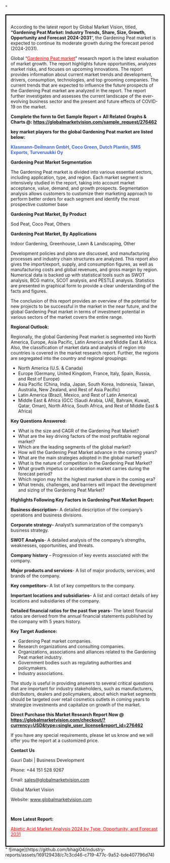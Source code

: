"<div style='border: 3px solid black; padding: 1em;'>

According to the latest report by Global Market Vision, titled, <strong>“Gardening Peat Market: Industry Trends, Share, Size, Growth, Opportunity and Forecast 2024-2031</strong>“, the Gardening Peat market is expected to continue its moderate growth during the forecast period (2024-2031).

Global “<a style='color: #ff0000;' href='https://globalmarketvision.com/reports/global-gardening-peat-market/276462'>Gardening Peat market</a>” research report is the latest evaluation of market growth. The report highlights future opportunities, analyzes market risks, and focuses on upcoming innovations. The report provides information about current market trends and development, drivers, consumption, technologies, and top grooming companies. The current trends that are expected to influence the future prospects of the Gardening Peat market are analyzed in the report. The report further investigates and assesses the current landscape of the ever-evolving business sector and the present and future effects of COVID-19 on the market.

<strong>Complete the form to Get Sample Report + All Related Graphs &amp; Charts @: <a style='color: #ff0000;' href='https://globalmarketvision.com/sample_request/276462?utm_source=linkedinPulse&utm_medium=SN&utm_campaign=SN'><strong>https://globalmarketvision.com/sample_request/276462</strong></a></strong>

<strong>key market players for the global Gardening Peat market are listed below:</strong>

<strong style='color: #4169e1;'>Klasmann-Deilmann GmbH, Coco Green, Dutch Plantin, SMS Exports, Turveruukki Oy</strong>

<strong>Gardening Peat Market Segmentation</strong>

The Gardening Peat market is divided into various essential sectors, including application, type, and region. Each market segment is intensively studied in the report, taking into account market acceptance, value, demand, and growth prospects. Segmentation analysis allows customers to customize their marketing approach to perform better orders for each segment and identify the most prospective customer base

<strong>Gardening Peat Market, By Product</strong>

Sod Peat, Coco Peat, Others

<strong>Gardening Peat Market, By Applications</strong>

Indoor Gardening, Greenhouse, Lawn & Landscaping, Other

Development policies and plans are discussed, and manufacturing processes and industry chain structures are analyzed. This report also gives the import/export, supply, and consumption figures, as well as manufacturing costs and global revenues, and gross margin by region. Numerical data is backed up with statistical tools such as SWOT analysis, BCG matrix, SCOT analysis, and PESTLE analysis. Statistics are presented in graphical form to provide a clear understanding of the facts and figures.

The conclusion of this report provides an overview of the potential for new projects to be successful in the market in the near future, and the global Gardening Peat market in terms of investment potential in various sectors of the market covers the entire range.

<strong>Regional Outlook:</strong>

Regionally, the global Gardening Peat market is segmented into North America, Europe, Asia Pacific, Latin America and Middle East &amp; Africa. Also, the classification of market data and analysis of region into countries is covered in the market research report. Further, the regions are segregated into the country and regional groupings:
<ul>
  <li>North America (U.S. &amp; Canada)</li>
  <li>Europe (Germany, United Kingdom, France, Italy, Spain, Russia, and Rest of Europe)</li>
  <li>Asia Pacific (China, India, Japan, South Korea, Indonesia, Taiwan, Australia, New Zealand, and Rest of Asia Pacific)</li>
  <li>Latin America (Brazil, Mexico, and Rest of Latin America)</li>
  <li>Middle East &amp; Africa (GCC (Saudi Arabia, UAE, Bahrain, Kuwait, Qatar, Oman), North Africa, South Africa, and Rest of Middle East &amp; Africa)</li>
</ul>
<strong>Key Questions Answered:</strong>
<ul>
  <li>What is the size and CAGR of the Gardening Peat Market?</li>
  <li>What are the key driving factors of the most profitable regional market?</li>
  <li>Which are the leading segments of the global market?</li>
  <li>How will the Gardening Peat Market advance in the coming years?</li>
  <li>What are the main strategies adopted in the global market?</li>
  <li>What is the nature of competition in the Gardening Peat Market?</li>
  <li>What growth impetus or acceleration market carries during the forecast period?</li>
  <li>Which region may hit the highest market share in the coming era?</li>
  <li>What trends, challenges, and barriers will impact the development and sizing of the Gardening Peat Market?</li>
</ul>
<strong>Highlights Following Key Factors in Gardening Peat Market Report:</strong>

<strong>Business description</strong>– A detailed description of the company’s operations and business divisions.

<strong>Corporate strategy</strong>– Analyst’s summarization of the company’s business strategy.

<strong>SWOT Analysis</strong>- A detailed analysis of the company’s strengths, weaknesses, opportunities, and threats.

<strong>Company history</strong> – Progression of key events associated with the company.

<strong>Major products and services</strong>- A list of major products, services, and brands of the company.

<strong>Key competitors</strong>– A list of key competitors to the company.

<strong>Important locations and subsidiaries</strong>– A list and contact details of key locations and subsidiaries of the company.

<strong>Detailed financial ratios for the past five years</strong>– The latest financial ratios are derived from the annual financial statements published by the company with 5 years history.

<strong>Key Target Audience:</strong>
<ul>
  <li>Gardening Peat market companies.</li>
  <li>Research organizations and consulting companies.</li>
  <li>Organizations, associations and alliances related to the Gardening Peat market industry.</li>
  <li>Government bodies such as regulating authorities and policymakers.</li>
  <li>Industry associations.</li>
</ul>
The study is useful in providing answers to several critical questions that are important for industry stakeholders, such as manufacturers, distributors, dealers and policymakers, about which market segments should be targeted over retail cosmetics outlets in coming years to strategize investments and capitalize on growth of the market.

<strong>Direct Purchase this Market Research Report Now @ </strong><strong><a style='color: #ff0000;' href='https://globalmarketvision.com/checkout/?currency=USD&type=single_user_license&report_id=276462?utm_source=linkedinPulse&utm_medium=SN&utm_campaign=SN'><strong>https://globalmarketvision.com/checkout/?currency=USD&type=single_user_license&report_id=276462</strong></a></strong>

If you have any special requirements, please let us know and we will offer you the report at a customized price.
<p id='ember58' class='ember-view reader-content-blocks__paragraph'><strong>Contact Us</strong></p>
<p id='ember59' class='ember-view reader-content-blocks__paragraph'>Gauri Dabi | Business Development</p>
<p id='ember60' class='ember-view reader-content-blocks__paragraph'>Phone: +44 151 528 9267</p>
Email: <a href='mailto:sales@globalmarketvision.com'>sales@globalmarketvision.com</a>

Global Market Vision

Website: <a href='http://www.globalmarketvision.com'>www.globalmarketvision.com</a>

&nbsp;

<strong>More Latest Report:</strong>

<a style='color: #ff0000;' href='https://www.linkedin.com/pulse/abietic-acid-market-analysis-2024-type-opportunity-forecast-raut-t3imf/?published=t'>Abietic Acid Market Analysis 2024 by Type, Opportunity, and Forecast 2031</a>

</div>"
![image](https://github.com/bhagi04/industry-reports/assets/169129438/c7c3cd46-c719-477c-9a52-bde407796d74)

